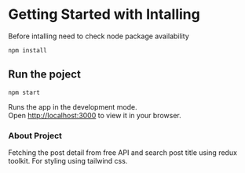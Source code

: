 # Getting Started with Intalling

Before intalling need to check node package availability

```
npm install
```

## Run the poject

```
npm start
```

Runs the app in the development mode.\
Open [http://localhost:3000](http://localhost:3000) to view it in your browser.

### About Project

Fetching the post detail from free API and search post title using redux
toolkit. For styling using tailwind css.
